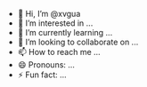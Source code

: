 - 👋 Hi, I’m @xvgua
- 👀 I’m interested in ...
- 🌱 I’m currently learning ...
- 💞️ I’m looking to collaborate on ...
- 📫 How to reach me ...
- 😄 Pronouns: ...
- ⚡ Fun fact: ...

<!---
xvgua/xvgua is a ✨ special ✨ repository because its `README.md` (this file) appears on your GitHub profile.
You can click the Preview link to take a look at your changes.
--->
